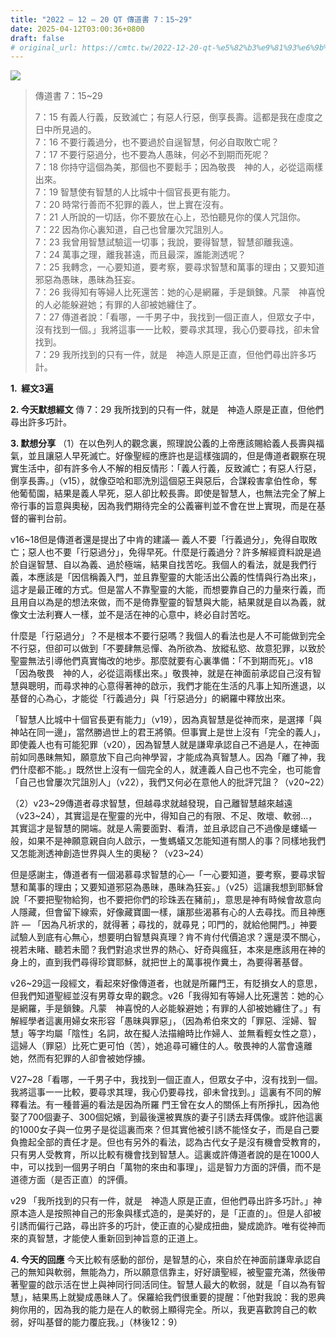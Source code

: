 ```yaml
---
title: "2022 – 12 – 20 QT 傳道書 7：15~29"
date: 2025-04-12T03:00:36+0800
draft: false
# original_url: https://cmtc.tw/2022-12-20-qt-%e5%82%b3%e9%81%93%e6%9b%b8-7%ef%bc%9a1529
---
```


![](/images/qt.jpg)
> 傳道書 7：15\~29
>
> 7：15 有義人行義，反致滅亡；有惡人行惡，倒享長壽。這都是我在虛度之日中所見過的。  
> 7：16 不要行義過分，也不要過於自逞智慧，何必自取敗亡呢？  
> 7：17 不要行惡過分，也不要為人愚昧，何必不到期而死呢？  
> 7：18 你持守這個為美，那個也不要鬆手；因為敬畏　神的人，必從這兩樣出來。  
> 7：19 智慧使有智慧的人比城中十個官長更有能力。  
> 7：20 時常行善而不犯罪的義人，世上實在沒有。  
> 7：21 人所說的一切話，你不要放在心上，恐怕聽見你的僕人咒詛你。  
> 7：22 因為你心裏知道，自己也曾屢次咒詛別人。  
> 7：23 我曾用智慧試驗這一切事；我說，要得智慧，智慧卻離我遠。  
> 7：24 萬事之理，離我甚遠，而且最深，誰能測透呢？  
> 7：25 我轉念，一心要知道，要考察，要尋求智慧和萬事的理由；又要知道邪惡為愚昧，愚昧為狂妄。  
> 7：26 我得知有等婦人比死還苦：她的心是網羅，手是鎖鍊。凡蒙　神喜悅的人必能躲避她；有罪的人卻被她纏住了。  
> 7：27 傳道者說：「看哪，一千男子中，我找到一個正直人，但眾女子中，沒有找到一個。」我將這事一一比較，要尋求其理，我心仍要尋找，卻未曾找到。  
> 7：29 我所找到的只有一件，就是　神造人原是正直，但他們尋出許多巧計。

**1.  經文3遍**

**2. 今天默想經文**
傳 7：29 我所找到的只有一件，就是　神造人原是正直，但他們尋出許多巧計。

**3. 默想分享**
（1）在以色列人的觀念裏，照理說公義的上帝應該賜給義人長壽與福氣，並且讓惡人早死滅亡。好像聖經的應許也是這樣強調的，但是傳道者觀察在現實生活中，卻有許多令人不解的相反情形：「義人行義，反致滅亡；有惡人行惡，倒享長壽。」（v15），就像亞哈和耶洗別這個惡王與惡后，合謀殺害拿伯性命，奪他葡萄園，結果是義人早死，惡人卻比較長壽。即使是智慧人，也無法完全了解上帝行事的旨意與奧秘，因為我們期待完全的公義審判並不會在世上實現，而是在基督的審判台前。

v16\~18但是傳道者還是提出了中肯的建議— 義人不要「行義過分」，免得自取敗亡；惡人也不要「行惡過分」，免得早死。什麼是行義過分？許多解經資料說是過於自逞智慧、自以為義、過於極端，結果自找苦吃。我個人的看法，就是我們行義，本應該是「因信稱義入門，並且靠聖靈的大能活出公義的性情與行為出來」，這才是最正確的方式。但是當人不靠聖靈的大能，而想要靠自己的力量來行義，而且用自以為是的想法來做，而不是倚靠聖靈的智慧與大能，結果就是自以為義，就像文士法利賽人一樣，並不是活在神的心意中，終必自討苦吃。

什麼是「行惡過分」？不是根本不要行惡嗎？我個人的看法也是人不可能做到完全不行惡，但卻可以做到「不要肆無忌憚、為所欲為、放縱私慾、故意犯罪，以致於聖靈無法引導他們真實悔改的地步。那麼就要有心裏準備：「不到期而死」。v18「因為敬畏　神的人，必從這兩樣出來。」敬畏神，就是在神面前承認自己沒有智慧與聰明，而尋求神的心意得著神的啟示，我們才能在生活的凡事上知所進退，以基督的心為心，才能從「行義過分」與「行惡過分」的網羅中釋放出來。

「智慧人比城中十個官長更有能力」（v19），因為真智慧是從神而來，是選擇「與神站在同一邊」，當然勝過世上的君王將領。但事實上是世上沒有「完全的義人」，即使義人也有可能犯罪（v20），因為智慧人就是謙卑承認自己不過是人，在神面前如同愚昧無知，願意放下自己向神學習，才能成為真智慧人。因為「離了神，我們什麼都不能。」既然世上沒有一個完全的人，就連義人自己也不完全，也可能會「自己也曾屢次咒詛別人」（v22），我們又何必在意他人的批評咒詛？（v20\~22）

（2）v23\~29傳道者尋求智慧，但越尋求就越發現，自己離智慧越來越遠（v23\~24），其實這是在聖靈的光中，得知自己的有限、不足、敗壞、軟弱…，其實這才是智慧的開端。就是人需要面對、看清，並且承認自己不過像是螻蟻一般，如果不是神願意親自向人啟示，一隻螞蟻又怎能知道有關人的事？同樣地我們又怎能測透神創造世界與人生的奧秘？（v23\~24）

但是感謝主，傳道者有一個渴慕尋求智慧的心—「一心要知道，要考察，要尋求智慧和萬事的理由；又要知道邪惡為愚昧，愚昧為狂妄。」（v25）這讓我想到耶穌曾說「不要把聖物給狗，也不要把你們的珍珠丟在豬前」，意思是神有時候會故意向人隱藏，但會留下線索，好像藏寶圖一樣，讓那些渴慕有心的人去尋找。而且神應許 — 「因為凡祈求的，就得著；尋找的，就尋見；叩門的，就給他開門。」神要試驗人到底有心無心，想要明白智慧與真理？肯不肯付代價追求？還是漠不關心，視若未睹、聽若未聞？我們對追求世界的熱心、好奇與瘋狂，本來是應該用在神的身上的，直到我們尋得珍寶耶穌，就把世上的萬事視作糞土，為要得著基督。

v26\~29這一段經文，看起來好像傳道者，也就是所羅門王，有貶損女人的意思，但我們知道聖經並沒有男尊女卑的觀念。v26「我得知有等婦人比死還苦：她的心是網羅，手是鎖鍊。凡蒙　神喜悅的人必能躲避她；有罪的人卻被她纏住了。」有解經學者這裏用婦女來形容「愚昧與罪惡」，（因為希伯來文的「罪惡、淫婦、智慧」等字均屬「陰性」名詞，故在擬人法描繪時比作婦人、並無看輕女性之意），這婦人（罪惡）比死亡更可怕（苦），她追尋可纏住的人。敬畏神的人當會遠離她，然而有犯罪的人卻會被她俘擄。

V27\~28「看哪，一千男子中，我找到一個正直人，但眾女子中，沒有找到一個。我將這事一一比較，要尋求其理，我心仍要尋找，卻未曾找到。」這裏有不同的解釋看法。有一種普遍的看法是因為所羅 門王曾在女人的關係上有所掙扎，因為他娶了700個妻子、300個妃嬪，到最後還被異族的妻子引誘去拜偶像。或許他這裏的1000女子與一位男子是從這裏而來？但其實他被引誘不能怪女子，而是自己要負擔起全部的責任才是。但也有另外的看法，認為古代女子是沒有機會受教育的，只有男人受教育，所以比較有機會找到智慧人。這裏或許傳道者說的是在1000人中，可以找到一個男子明白「萬物的來由和事理」，這是智力方面的評價，而不是道德方面（是否正直）的評價。

v29 「我所找到的只有一件，就是　神造人原是正直，但他們尋出許多巧計。」神原本造人是按照神自己的形象與樣式造的，是美好的，是「正直的」。但是人卻被引誘而偏行己路，尋出許多的巧計，使正直的心變成扭曲，變成詭詐。唯有從神而來的真智慧，才能使人重新回到神旨意的正道上。

**4. 今天的回應**
今天比較有感動的部份，是智慧的心，來自於在神面前謙卑承認自己的無知與軟弱，無能為力，所以願意信靠主，好好讀聖經，被聖靈充滿，然後帶著聖靈的啟示活在世上與神同行同活同住。智慧人最大的軟弱，就是「自以為有智慧」，結果馬上就變成愚昧人了。保羅給我們很重要的提醒：「他對我說：我的恩典夠你用的，因為我的能力是在人的軟弱上顯得完全。所以，我更喜歡誇自己的軟弱，好叫基督的能力覆庇我。」（林後12：9）
